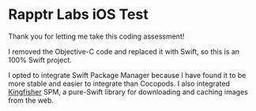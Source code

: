 # Rapptr Labs iOS Test

Thank you for letting me take this coding assessment!

I removed the Objective-C code and replaced it with Swift, so this is an 100% Swift project.

I opted to integrate Swift Package Manager because I have found it to be more stable and easier to integrate than Cocopods. 
I also integrated [Kingfisher](https://github.com/onevcat/Kingfisher) SPM, a pure-Swift library for downloading and caching images from the web.
